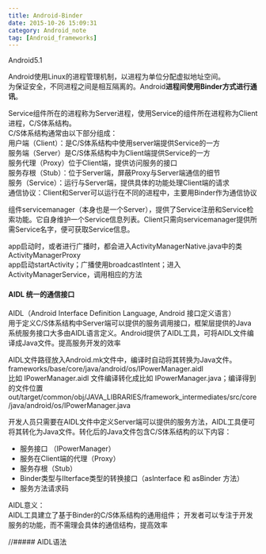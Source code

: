 ```yaml
---
title: Android-Binder
date: 2015-10-26 15:09:31
category: Android_note
tag: [Android_frameworks]
---
```

Android5.1

Android使用Linux的进程管理机制，以进程为单位分配虚拟地址空间。  
为保证安全，不同进程之间是相互隔离的。Android**进程间使用Binder方式进行通讯**。

Service组件所在的进程称为Server进程，使用Service的组件所在进程称为Client进程，C/S体系结构。  
C/S体系结构通常由以下部分组成：  
用户端（Client）：是C/S体系结构中使用server端提供Service的一方  
服务端（Server）是C/S体系结构中为Client端提供Service的一方  
服务代理（Proxy）位于Client端，提供访问服务的接口  
服务存根（Stub）：位于Server端，屏蔽Proxy与Server端通信的细节  
服务（Service）：运行与Server端，提供具体的功能处理Client端的请求  
通信协议：Client和Server可以运行在不同的进程中，主要用Binder作为通信协议

组件servicemanager（本身也是一个Server），提供了Service注册和Service检索功能。它自身维护一个Service信息列表。Client只需向servicemanager提供所需Service名字，便可获取Service信息。

app启动时，或者进行广播时，都会进入ActivityManagerNative.java中的类ActivityManagerProxy  
app启动startActivity；广播使用broadcastIntent；进入ActivityManagerService，调用相应的方法


#### AIDL 统一的通信接口
AIDL（Android Interface Definition Language, Android 接口定义语言）  
用于定义C/S体系结构中Server端可以提供的服务调用接口，框架层提供的Java系统服务接口大多由AIDL语言定义。Android提供了AIDL工具，可将AIDL文件编译成Java文件。提高服务开发的效率

AIDL文件路径放入Android.mk文件中，编译时自动将其转换为Java文件。 frameworks/base/core/java/android/os/IPowerManager.aidl  
比如 IPowerManager.aidl 文件编译转化成比如 IPowerManager.java；编译得到的文件位置  
out/target/common/obj/JAVA_LIBRARIES/framework_intermediates/src/core/java/android/os/IPowerManager.java

开发人员只需要在AIDL文件中定义Server端可以提供的服务方法，AIDL工具便可将其转化为Java文件。转化后的Java文件包含C/S体系结构的以下内容：
- 服务接口 （IPowerManager）
- 服务在Client端的代理（Proxy）
- 服务存根（Stub）
- Binder类型与IIterface类型的转换接口（asInterface 和 asBinder 方法）
- 服务方法请求码

AIDL意义：  
AIDL工具建立了基于Binder的C/S体系结构的通用组件；
开发者可以专注于开发服务的功能，而不需理会具体的通信结构，提高效率

//##### AIDL语法
